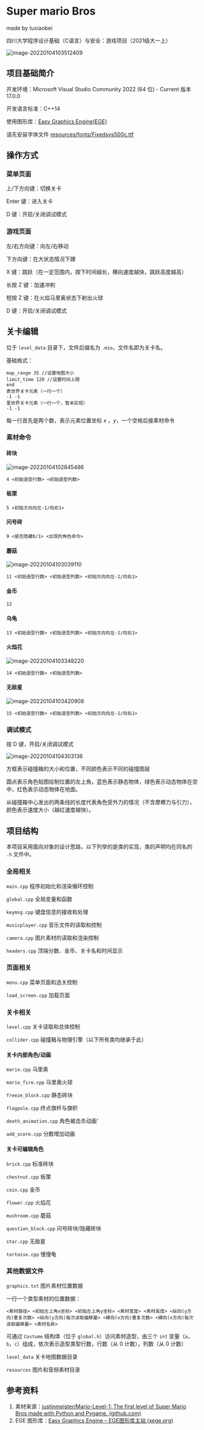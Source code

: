 

# Super mario Bros

made by tuxiaobei

四川大学程序设计基础（C语言）与安全：游戏项目（2021级大一上）

![image-20220104103512409](readme.assets/image-20220104103512409.png)

## 项目基础简介

开发环境：Microsoft Visual Studio Community 2022 (64 位) - Current 版本 17.0.0

开发语言标准：C++14

使用图形库：[Easy Graphics Engine(EGE)](https://xege.org/)

请先安装字体文件 [resources/fonts/Fixedsys500c.ttf](https://gitee.com/tuxiaobei/mario/raw/master/resources/fonts/Fixedsys500c.ttf)

## 操作方式

### 菜单页面

上/下方向键：切换关卡

Enter 键：进入关卡

D 键：开启/关闭调试模式

### 游戏页面

左/右方向键：向左/右移动

下方向键：在大状态情况下蹲

X 键：跳跃（在一定范围内，按下时间越长，横向速度越快，跳跃高度越高）

长按 Z 键：加速冲刺

短按 Z 键：在火焰马里奥状态下射出火球

D 键：开启/关闭调试模式

## 关卡编辑

位于 `level_data` 目录下，文件后缀名为 `.mio`，文件名即为关卡名。

基础格式：

```
map_range 35 //设置地图大小
limit_time 120 //设置时间上限
end
表世界关卡元素（一行一个）
-1 -1
里世界关卡元素（一行一个，暂未实现）
-1 -1
```

每一行首先是两个数，表示元素位置坐标 $x$ ，$y$​，一个空格后接素材命令

### 素材命令

#### 砖块



![image-20220104102845486](readme.assets/image-20220104102845486.png)

```
4 <初始造型行数> <初始造型列数>
```

#### 板栗

```
5 <初始方向向左-1/向右1>
```

#### 问号砖

```
9 <是否隐藏0/1> <出现的角色命令>
```

#### 蘑菇

![image-20220104103039110](readme.assets/image-20220104103039110.png)

```
11 <初始造型行数> <初始造型列数> <初始方向向左-1/向右1>
```

#### 金币

```
12
```

#### 乌龟

```
13 <初始造型行数> <初始造型列数> <初始方向向左-1/向右1>
```

#### 火焰花

![image-20220104103348220](readme.assets/image-20220104103348220.png)

```
14 <初始造型行数> <初始造型列数>
```

#### 无敌星

![image-20220104103420908](readme.assets/image-20220104103420908.png)

```
15 <初始造型行数> <初始造型列数> <初始方向向左-1/向右1>
```

### 调试模式

按 D 键，开启/关闭调试模式

![image-20220104104303136](readme.assets/image-20220104104303136.png)

方框表示碰撞箱的大小和位置，不同颜色表示不同的碰撞图层

圆点表示角色贴图绘制位置的左上角，蓝色表示静态物体，绿色表示动态物体在空中，红色表示动态物体在地面。

从碰撞箱中心发出的两条线的长度代表角色受外力的情况（不含摩檫力与引力），颜色表示速度大小（越红速度越快）。

## 项目结构

本项目采用面向对象的设计思路，以下列举的是类的实现，类的声明均在同名的 `.h` 文件中。

### 全局相关

`main.cpp` 程序初始化和渲染循环控制

`global.cpp` 全局变量和函数

`keymsg.cpp` 键盘信息的接收和处理

`musicplayer.cpp` 音乐文件的读取和控制

`camera.cpp` 图片素材的读取和渲染控制

`headers.cpp` 顶端分数、金币、关卡名和时间显示

### 页面相关

`menu.cpp` 菜单页面和选关控制

`load_screen.cpp` 加载页面

### 关卡相关

`level.cpp` 关卡读取和总体控制

`collider.cpp` 碰撞箱与物理引擎（以下所有类均继承于此）

#### 关卡内部角色/动画

`mario.cpp` 马里奥

`mario_fire.cpp` 马里奥火球

`freeze_block.cpp` 静态砖块

`flagpole.cpp` 终点旗杆与旗帜

`death_animation.cpp` 角色被击杀动画‘

`add_score.cpp` 分数增加动画

#### 关卡可编辑角色

`brick.cpp` 标准砖块

`chestnut.cpp` 板栗

`coin.cpp` 金币

`flower.cpp` 火焰花

`mushroom.cpp` 蘑菇

`question_block.cpp` 问号砖块/隐藏砖块

`star.cpp` 无敌星

`tortoise.cpp` 慢慢龟

### 其他数据文件

`graphics.txt` 图片素材位置数据

一行一个类型素材的位置数据：

```
<素材路径> <初始左上角x坐标> <初始左上角y坐标> <素材宽度> <素材高度> <纵向(y方向)重复次数> <纵向(y方向)每次读取偏移量> <横向(x方向)重复次数> <横向(x方向)每次读取偏移量> <素材名称>
```

可通过 `Costume` 结构体（位于 `global.h`）访问素材造型，由三个 `int` 变量（`a`，`b`，`c`）组成，依次表示造型类型行数，行数（从 $0$ 计数），列数（从 $0$​​ 计数）

`level_data` 关卡地图数据目录

`resources` 图片和音频素材目录

## 参考资料

1. 素材来源：[justinmeister/Mario-Level-1: The first level of Super Mario Bros made with Python and Pygame. (github.com)](https://github.com/justinmeister/Mario-Level-1)
2. EGE 图形库：[Easy Graphics Engine – EGE图形库主站 (xege.org)](https://xege.org/)

